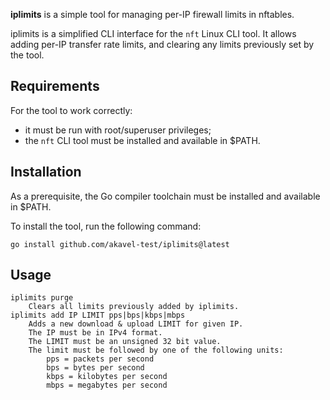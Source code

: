 
**iplimits** is a simple tool for managing per-IP firewall limits in nftables.

iplimits is a simplified CLI interface for the `nft` Linux CLI tool.
It allows adding per-IP transfer rate limits, and clearing any limits
previously set by the tool.

## Requirements

For the tool to work correctly:

  - it must be run with root/superuser privileges;
  - the `nft` CLI tool must be installed and available in $PATH.

## Installation

As a prerequisite, the Go compiler toolchain must be installed and available in
$PATH.

To install the tool, run the following command:

	go install github.com/akavel-test/iplimits@latest

## Usage

	iplimits purge
		Clears all limits previously added by iplimits.
	iplimits add IP LIMIT pps|bps|kbps|mbps
		Adds a new download & upload LIMIT for given IP.
		The IP must be in IPv4 format.
		The LIMIT must be an unsigned 32 bit value.
		The limit must be followed by one of the following units:
			pps = packets per second
			bps = bytes per second
			kbps = kilobytes per second
			mbps = megabytes per second
